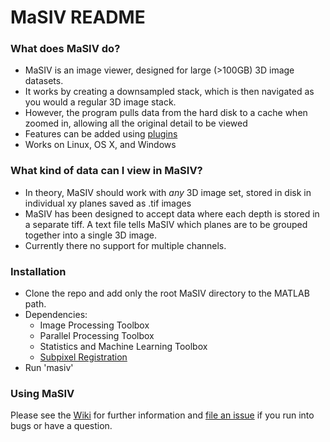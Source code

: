 # MaSIV README


### What does MaSIV do? 

* MaSIV is an image viewer, designed for large (>100GB) 3D image datasets.
* It works by creating a downsampled stack, which is then navigated as you would a regular 3D image stack. 
* However, the program pulls data from the hard disk to a cache when zoomed in, allowing all the original detail to be viewed
* Features can be added using [plugins](https://github.com/alexanderbrown/masiv/wiki/Plugins)
* Works on Linux, OS X, and Windows

### What kind of data can I view in MaSIV? 

* In theory, MaSIV should work with *any* 3D image set, stored in disk in individual xy planes saved as .tif images
* MaSIV has been designed to accept data where each depth is stored in a separate tiff. A text file tells MaSIV which planes are to be grouped together into a single 3D image.
* Currently there no support for multiple channels.


### Installation

* Clone the repo and add only the root MaSIV directory to the MATLAB path.
* Dependencies:
    * Image Processing Toolbox
    * Parallel Processing Toolbox
    * Statistics and Machine Learning Toolbox
    * [Subpixel Registration](http://www.mathworks.com/matlabcentral/fileexchange/18401-efficient-subpixel-image-registration-by-cross-correlation)
* Run 'masiv'

### Using MaSIV 
Please see the [Wiki](https://github.com/alexanderbrown/masiv/wiki) for further information and [file an issue](https://github.com/alexanderbrown/masiv/issues) if you run into bugs or have a question.
